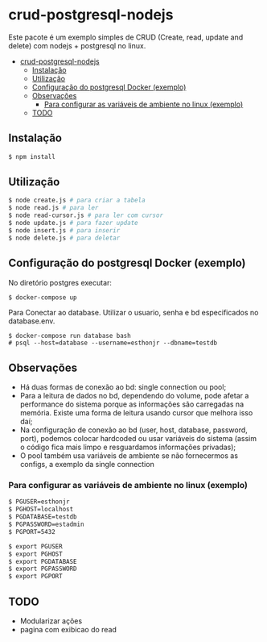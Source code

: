 # crud-postgresql-nodejs

Este pacote é um exemplo simples de CRUD (Create, read, update and delete) com nodejs + postgresql no linux.

- [crud-postgresql-nodejs](#crud-postgresql-nodejs)
  - [Instalação](#instalação)
  - [Utilização](#utilização)
  - [Configuração do postgresql Docker (exemplo)](#configuração-do-postgresql-docker-exemplo)
  - [Observações](#observações)
    - [Para configurar as variáveis de ambiente no linux (exemplo)](#para-configurar-as-variáveis-de-ambiente-no-linux-exemplo)
  - [TODO](#todo)

## Instalação
```bash
$ npm install
```

## Utilização

```bash
$ node create.js # para criar a tabela
$ node read.js # para ler
$ node read-cursor.js # para ler com cursor
$ node update.js # para fazer update
$ node insert.js # para inserir
$ node delete.js # para deletar
```

## Configuração do postgresql Docker (exemplo)
No diretório postgres executar:
```bash
$ docker-compose up
```
Para Conectar ao database. Utilizar o usuario, senha e bd especificados no database.env.
```
$ docker-compose run database bash
# psql --host=database --username=esthonjr --dbname=testdb
```

## Observações

- Há duas formas de conexão ao bd: single connection ou pool; 
- Para a leitura de dados no bd, dependendo do volume, pode afetar a performance do sistema porque as informações são carregadas na memória. Existe uma forma de leitura usando cursor que melhora isso daí;
- Na configuração de conexão ao bd (user, host, database, password, port), podemos colocar hardcoded ou usar variáveis do sistema (assim o código fica mais limpo e resguardamos informações privadas);
- O pool também usa variáveis de ambiente se não fornecermos as configs, a exemplo da single connection

### Para configurar as variáveis de ambiente no linux (exemplo)
```bash
$ PGUSER=esthonjr
$ PGHOST=localhost
$ PGDATABASE=testdb
$ PGPASSWORD=estadmin
$ PGPORT=5432
```
```bash
$ export PGUSER
$ export PGHOST
$ export PGDATABASE
$ export PGPASSWORD
$ export PGPORT
```

## TODO
- Modularizar ações
- pagina com exibicao do read